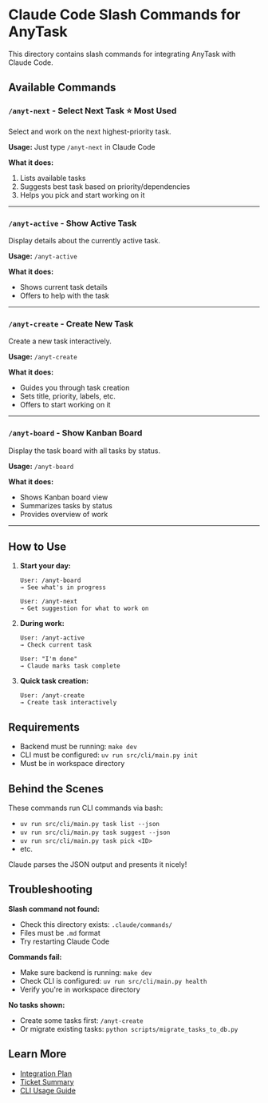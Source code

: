 # Claude Code Slash Commands for AnyTask

This directory contains slash commands for integrating AnyTask with Claude Code.

## Available Commands

### `/anyt-next` - Select Next Task ⭐ Most Used
Select and work on the next highest-priority task.

**Usage:** Just type `/anyt-next` in Claude Code

**What it does:**
1. Lists available tasks
2. Suggests best task based on priority/dependencies
3. Helps you pick and start working on it

---

### `/anyt-active` - Show Active Task
Display details about the currently active task.

**Usage:** `/anyt-active`

**What it does:**
- Shows current task details
- Offers to help with the task

---

### `/anyt-create` - Create New Task
Create a new task interactively.

**Usage:** `/anyt-create`

**What it does:**
- Guides you through task creation
- Sets title, priority, labels, etc.
- Offers to start working on it

---

### `/anyt-board` - Show Kanban Board
Display the task board with all tasks by status.

**Usage:** `/anyt-board`

**What it does:**
- Shows Kanban board view
- Summarizes tasks by status
- Provides overview of work

---

## How to Use

1. **Start your day:**
   ```
   User: /anyt-board
   → See what's in progress

   User: /anyt-next
   → Get suggestion for what to work on
   ```

2. **During work:**
   ```
   User: /anyt-active
   → Check current task

   User: "I'm done"
   → Claude marks task complete
   ```

3. **Quick task creation:**
   ```
   User: /anyt-create
   → Create task interactively
   ```

## Requirements

- Backend must be running: `make dev`
- CLI must be configured: `uv run src/cli/main.py init`
- Must be in workspace directory

## Behind the Scenes

These commands run CLI commands via bash:
- `uv run src/cli/main.py task list --json`
- `uv run src/cli/main.py task suggest --json`
- `uv run src/cli/main.py task pick <ID>`
- etc.

Claude parses the JSON output and presents it nicely!

## Troubleshooting

**Slash command not found:**
- Check this directory exists: `.claude/commands/`
- Files must be `.md` format
- Try restarting Claude Code

**Commands fail:**
- Make sure backend is running: `make dev`
- Check CLI is configured: `uv run src/cli/main.py health`
- Verify you're in workspace directory

**No tasks shown:**
- Create some tasks first: `/anyt-create`
- Or migrate existing tasks: `python scripts/migrate_tasks_to_db.py`

## Learn More

- [Integration Plan](../docs/CLAUDE_CODE_MIGRATION_PLAN.md)
- [Ticket Summary](../.anyt/tasks/CLAUDE_CODE_INTEGRATION_TICKETS_CLI.md)
- [CLI Usage Guide](../docs/CLI_USAGE.md)
